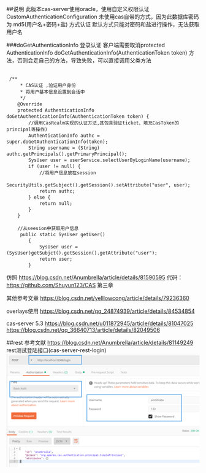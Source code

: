##说明
此版本cas-server使用oracle，使用自定义权限认证CustomAuthenticationConfiguration
未使用cas自带的方式，因为此数据库密码为  md5(用户名+密码+盐) 方式认证
默认方式只能对密码和盐进行操作，无法获取用户名

###doGetAuthenticationInfo 登录认证
客户端需要取消protected AuthenticationInfo doGetAuthenticationInfo(AuthenticationToken token)
方法，否则会走自己的方法，导致失败，可以直接调用父类方法
~~~

 /**
     * CAS认证 ,验证用户身份
     * 将用户基本信息设置到会话中
     */
    @Override
    protected AuthenticationInfo doGetAuthenticationInfo(AuthenticationToken token) {
        //调用CasRealm实现的认证方法,其包含验证ticket、填充CasToken的principal等操作)
        AuthenticationInfo authc = super.doGetAuthenticationInfo(token);
        String username = (String) authc.getPrincipals().getPrimaryPrincipal();
        SysUser user = userService.selectUserByLoginName(username);
        if (user != null) {
            //将用户信息放在session
            SecurityUtils.getSubject().getSession().setAttribute("user", user);
            return authc;
        } else {
            return null;
        }
    }
    
    //从seesion中获取用户信息
     public static SysUser getUser()
        {   
            SysUser user = (SysUser)getSubjct().getSession().getAttribute("user");      
            return user;
        }
~~~




仿照
https://blog.csdn.net/Anumbrella/article/details/81590595
代码：https://github.com/Shuyun123/CAS
第三章

其他参考文章
https://blog.csdn.net/yelllowcong/article/details/79236360


overlays使用
https://blog.csdn.net/qq_24874939/article/details/84534854


cas-server 5.3
https://blog.csdn.net/u011872945/article/details/81047025
https://blog.csdn.net/qq_36640713/article/details/82049506


##rest 参考文献
https://blog.csdn.net/Anumbrella/article/details/81149249
rest测试登陆接口(cas-server-rest-login)
![postMan请求方式](img/rest/rest-login-post.png)